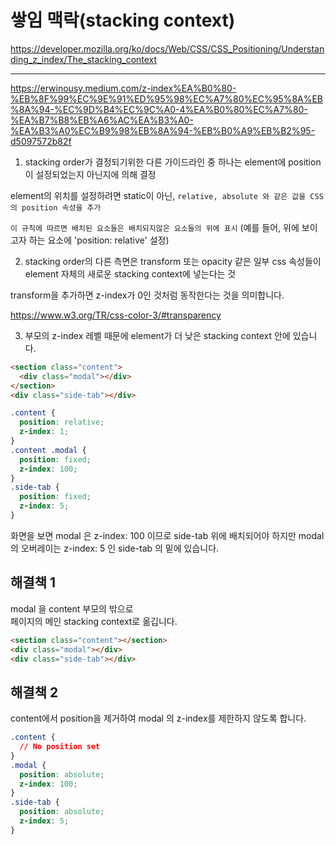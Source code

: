 # 쌓임 맥락(stacking context)

https://developer.mozilla.org/ko/docs/Web/CSS/CSS_Positioning/Understanding_z_index/The_stacking_context

---

https://erwinousy.medium.com/z-index%EA%B0%80-%EB%8F%99%EC%9E%91%ED%95%98%EC%A7%80%EC%95%8A%EB%8A%94-%EC%9D%B4%EC%9C%A0-4%EA%B0%80%EC%A7%80-%EA%B7%B8%EB%A6%AC%EA%B3%A0-%EA%B3%A0%EC%B9%98%EB%8A%94-%EB%B0%A9%EB%B2%95-d5097572b82f

1. stacking order가 결정되기위한 다른 가이드라인 중 하나는 element에 position이 설정되었는지 아닌지에 의해 결정

element의 위치를 설정하려면 static이 아닌,
`relative, absolute 와 같은 값을 CSS의 position 속성을 추가`

`이 규칙에 따르면 배치된 요소들은 배치되지않은 요소들의 위에 표시`
(예를 들어, 위에 보이고자 하는 요소에 'position: relative' 설정)

2. stacking order의 다른 측면은 transform 또는 opacity 같은 일부 css 속성들이 element 자체의 새로운 stacking context에 넣는다는 것

transform을 추가하면 z-index가 0인 것처럼 동작한다는 것을 의미합니다.

https://www.w3.org/TR/css-color-3/#transparency

3. 부모의 z-index 레벨 때문에 element가 더 낮은 stacking context 안에 있습니다.

```html
<section class="content">
  <div class="modal"></div>
</section>
<div class="side-tab"></div>
```

```css
.content {
  position: relative;
  z-index: 1;
}
.content .modal {
  position: fixed;
  z-index: 100;
}
.side-tab {
  position: fixed;
  z-index: 5;
}
```

화면을 보면 modal 은 z-index: 100 이므로
side-tab 위에 배치되어야 하지만
modal 의 오버레이는 z-index: 5 인 side-tab 의 밑에 있습니다.

## 해결책 1

modal 을 content 부모의 밖으로  
페이지의 메인 stacking context로 옮깁니다.

```html
<section class="content"></section>
<div class="modal"></div>
<div class="side-tab"></div>
```

## 해결책 2

content에서 position을 제거하여
modal 의 z-index를 제한하지 않도록 합니다.

```css
.content {
  // No position set
}
.modal {
  position: absolute;
  z-index: 100;
}
.side-tab {
  position: absolute;
  z-index: 5;
}
```
